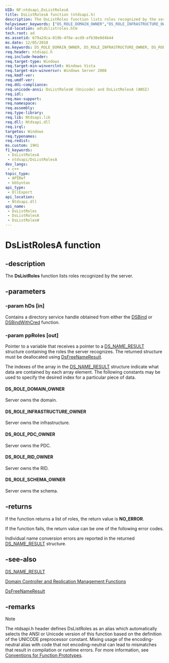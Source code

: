 ```yaml
---
UID: NF:ntdsapi.DsListRolesA
title: DsListRolesA function (ntdsapi.h)
description: The DsListRoles function lists roles recognized by the server.
helpviewer_keywords: ["DS_ROLE_DOMAIN_OWNER","DS_ROLE_INFRASTRUCTURE_OWNER","DS_ROLE_PDC_OWNER","DS_ROLE_RID_OWNER","DS_ROLE_SCHEMA_OWNER","DsListRoles","DsListRoles function [Active Directory]","DsListRolesA","DsListRolesW","_glines_dslistroles","ad.dslistroles","ntdsapi/DsListRoles","ntdsapi/DsListRolesA","ntdsapi/DsListRolesW"]
old-location: ad\dslistroles.htm
tech.root: ad
ms.assetid: 679a2dca-019b-4f6e-acd9-efb30e0d4b44
ms.date: 12/05/2018
ms.keywords: DS_ROLE_DOMAIN_OWNER, DS_ROLE_INFRASTRUCTURE_OWNER, DS_ROLE_PDC_OWNER, DS_ROLE_RID_OWNER, DS_ROLE_SCHEMA_OWNER, DsListRoles, DsListRoles function [Active Directory], DsListRolesA, DsListRolesW, _glines_dslistroles, ad.dslistroles, ntdsapi/DsListRoles, ntdsapi/DsListRolesA, ntdsapi/DsListRolesW
req.header: ntdsapi.h
req.include-header: 
req.target-type: Windows
req.target-min-winverclnt: Windows Vista
req.target-min-winversvr: Windows Server 2008
req.kmdf-ver: 
req.umdf-ver: 
req.ddi-compliance: 
req.unicode-ansi: DsListRolesW (Unicode) and DsListRolesA (ANSI)
req.idl: 
req.max-support: 
req.namespace: 
req.assembly: 
req.type-library: 
req.lib: Ntdsapi.lib
req.dll: Ntdsapi.dll
req.irql: 
targetos: Windows
req.typenames: 
req.redist: 
ms.custom: 19H1
f1_keywords:
 - DsListRolesA
 - ntdsapi/DsListRolesA
dev_langs:
 - c++
topic_type:
 - APIRef
 - kbSyntax
api_type:
 - DllExport
api_location:
 - Ntdsapi.dll
api_name:
 - DsListRoles
 - DsListRolesA
 - DsListRolesW
---
```


# DsListRolesA function


## -description

The <b>DsListRoles</b> function lists roles recognized by the server.

## -parameters

### -param hDs [in]

Contains a directory service handle obtained from either the 
<a href="/windows/desktop/api/ntdsapi/nf-ntdsapi-dsbinda">DSBind</a> or 
<a href="/windows/desktop/api/ntdsapi/nf-ntdsapi-dsbindwithcreda">DSBindWithCred</a> function.

### -param ppRoles [out]

Pointer to a variable that receives a pointer to a 
<a href="/windows/desktop/api/ntdsapi/ns-ntdsapi-ds_name_resulta">DS_NAME_RESULT</a> structure containing the roles the server recognizes. The returned structure must be deallocated using 
<a href="/windows/desktop/api/ntdsapi/nf-ntdsapi-dsfreenameresulta">DsFreeNameResult</a>.

The indexes of the array in the <a href="/windows/desktop/api/ntdsapi/ns-ntdsapi-ds_name_resulta">DS_NAME_RESULT</a> structure indicate what data are contained by each array element. The following constants may be used to specify the desired index for a particular piece of data.



#### DS_ROLE_DOMAIN_OWNER

Server owns the domain.



#### DS_ROLE_INFRASTRUCTURE_OWNER

Server owns the infrastructure.



#### DS_ROLE_PDC_OWNER

Server owns the PDC.



#### DS_ROLE_RID_OWNER

Server owns the RID.



#### DS_ROLE_SCHEMA_OWNER

Server owns the schema.

## -returns

If the function returns a list of roles, the return value is <b>NO_ERROR</b>.

If the function fails, the return value can be one of the following error codes.

Individual name conversion errors are reported in the returned <a href="/windows/desktop/api/ntdsapi/ns-ntdsapi-ds_name_resulta">DS_NAME_RESULT</a> structure.

## -see-also

<a href="/windows/desktop/api/ntdsapi/ns-ntdsapi-ds_name_resulta">DS_NAME_RESULT</a>



<a href="/windows/desktop/AD/dc-and-replication-management-functions">Domain Controller and Replication Management Functions</a>



<a href="/windows/desktop/api/ntdsapi/nf-ntdsapi-dsfreenameresulta">DsFreeNameResult</a>

## -remarks

> [!NOTE]
> The ntdsapi.h header defines DsListRoles as an alias which automatically selects the ANSI or Unicode version of this function based on the definition of the UNICODE preprocessor constant. Mixing usage of the encoding-neutral alias with code that not encoding-neutral can lead to mismatches that result in compilation or runtime errors. For more information, see [Conventions for Function Prototypes](/windows/win32/intl/conventions-for-function-prototypes).